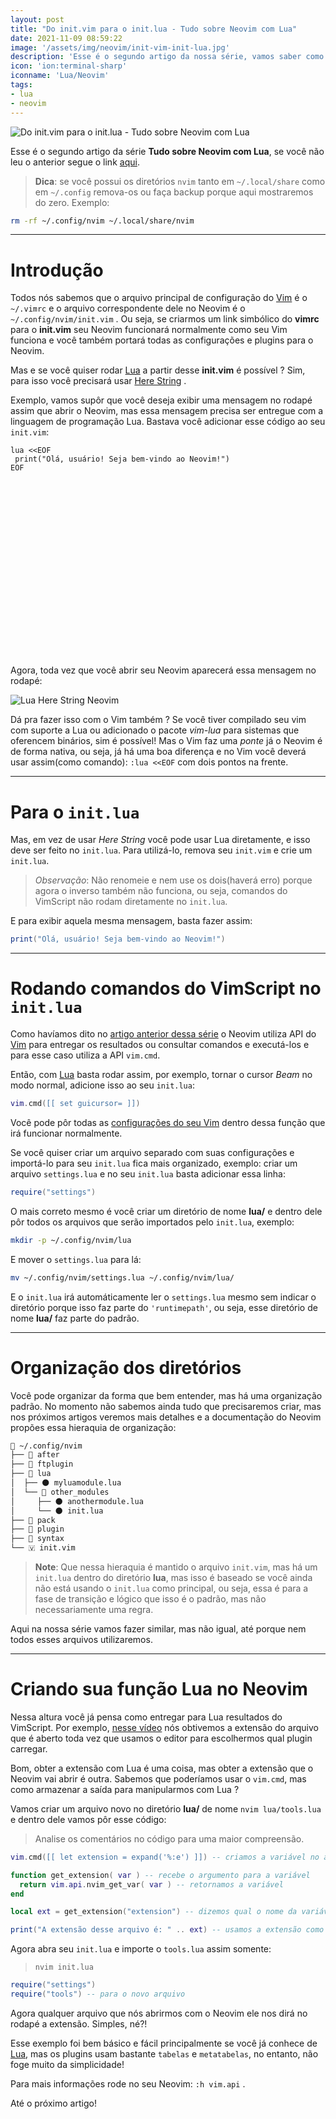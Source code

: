 ```yaml
---
layout: post
title: "Do init.vim para o init.lua - Tudo sobre Neovim com Lua"
date: 2021-11-09 08:59:22
image: '/assets/img/neovim/init-vim-init-lua.jpg'
description: 'Esse é o segundo artigo da nossa série, vamos saber como as coisas funcionam na migração!'
icon: 'ion:terminal-sharp'
iconname: 'Lua/Neovim'
tags:
- lua
- neovim
---
```


![Do init.vim para o init.lua - Tudo sobre Neovim com Lua](/assets/img/neovim/init-vim-init-lua.jpg)

Esse é o segundo artigo da série **Tudo sobre Neovim com Lua**, se você não leu o anterior segue o link [aqui](https://terminalroot.com.br/2021/11/tudo-sobre-neovim-com-lua-como-customizar-do-zero.html).

> **Dica**: se você possui os diretórios `nvim` tanto em `~/.local/share` como em `~/.config` remova-os ou faça backup porque aqui mostraremos do zero. Exemplo:
```sh
rm -rf ~/.config/nvim ~/.local/share/nvim
```

---

# Introdução
Todos nós sabemos que o arquivo principal de configuração do [Vim](https://terminalroot.com.br/vim) é o `~/.vimrc` e o arquivo correspondente dele no Neovim é o `~/.config/nvim/init.vim` . Ou seja, se criarmos um link simbólico do **vimrc** para o **init.vim** seu Neovim funcionará normalmente como seu Vim funciona e você também portará todas as configurações e plugins para o Neovim.

Mas e se você quiser rodar [Lua](https://terminalroot.com.br/lua) a partir desse **init.vim** é possível ? Sim, para isso você precisará usar [Here String](https://terminalroot.com.br/shell) .

Exemplo, vamos supôr que você deseja exibir uma mensagem no rodapé assim que abrir o Neovim, mas essa mensagem precisa ser entregue com a linguagem de programação Lua. Bastava você adicionar esse código ao seu `init.vim`:

```viml
lua <<EOF
 print("Olá, usuário! Seja bem-vindo ao Neovim!")
EOF
```

<!-- QUADRADO -->
<script async src="//pagead2.googlesyndication.com/pagead/js/adsbygoogle.js"></script>
<ins class="adsbygoogle"
style="display:inline-block;width:336px;height:280px"
data-ad-client="ca-pub-2838251107855362"
data-ad-slot="5351066970"></ins>
<script>
(adsbygoogle = window.adsbygoogle || []).push({});
</script>

Agora, toda vez que você abrir seu Neovim aparecerá essa mensagem no rodapé:

![Lua Here String Neovim](/assets/img/neovim/neovim-lua-here-string.png)

Dá pra fazer isso com o Vim também ? Se você tiver compilado seu vim com suporte a Lua ou adicionado o pacote *vim-lua* para sistemas que oferencem binários, sim é possível! Mas o Vim faz uma *ponte* já o Neovim é de forma nativa, ou seja, já há uma boa diferença e no Vim você deverá usar assim(como comando): `:lua <<EOF` com dois pontos na frente.

---

# Para o `init.lua`
Mas, em vez de usar *Here String* você pode usar Lua diretamente, e isso deve ser feito no `init.lua`. Para utilizá-lo, remova seu `init.vim` e crie um `init.lua`.
> *Observação*: Não renomeie e nem use os dois(haverá erro) porque agora o inverso também não funciona, ou seja, comandos do VimScript não rodam diretamente no `init.lua`.

E para exibir aquela mesma mensagem, basta fazer assim:
```lua
print("Olá, usuário! Seja bem-vindo ao Neovim!")
```

---

# Rodando comandos do VimScript no `init.lua`
Como havíamos dito no [artigo anterior dessa série]() o Neovim utiliza API do [Vim](https://terminalroot.com.br/vim) para entregar os resultados ou consultar comandos e executá-los e para esse caso utiliza a API `vim.cmd`.

Então, com [Lua](https://terminalroot.com.br/lua) basta rodar assim, por exemplo, tornar o cursor *Beam* no modo normal, adicione isso ao seu `init.lua`:

```lua
vim.cmd([[ set guicursor= ]])
```

Você pode pôr todas as [configurações do seu Vim](https://www.youtube.com/watch?v=XXGk3n1uzPg) dentro dessa função que irá funcionar normalmente.

Se você quiser criar um arquivo separado com suas configurações e importá-lo para seu `init.lua` fica mais organizado, exemplo: criar um arquivo `settings.lua` e no seu `init.lua` basta adicionar essa linha:

```lua
require("settings")
```

O mais correto mesmo é você criar um diretório de nome **lua/** e dentro dele pôr todos os arquivos que serão importados pelo `init.lua`, exemplo:

```sh
mkdir -p ~/.config/nvim/lua
```

E mover o `settings.lua` para lá:

```sh
mv ~/.config/nvim/settings.lua ~/.config/nvim/lua/
```

E o `init.lua` irá automáticamente ler o `settings.lua` mesmo sem indicar o diretório porque isso faz parte do `'runtimepath'`, ou seja, esse diretório de nome **lua/** faz parte do padrão.


<!-- RETANGULO LARGO 2 -->
<script async src="//pagead2.googlesyndication.com/pagead/js/adsbygoogle.js"></script>
<ins class="adsbygoogle"
style="display:block; text-align:center;"
data-ad-layout="in-article"
data-ad-format="fluid"
data-ad-client="ca-pub-2838251107855362"
data-ad-slot="8549252987"></ins>
<script>
(adsbygoogle = window.adsbygoogle || []).push({});
</script>

---

# Organização dos diretórios
Você pode organizar da forma que bem entender, mas há uma organização padrão. No momento não sabemos ainda tudo que precisaremos criar, mas nos próximos artigos veremos mais detalhes e a documentação do Neovim propões essa hieraquia de organização:

```sh
📂 ~/.config/nvim
├── 📁 after
├── 📁 ftplugin
├── 📂 lua
│  ├── 🌑 myluamodule.lua
│  └── 📂 other_modules
│     ├── 🌑 anothermodule.lua
│     └── 🌑 init.lua
├── 📁 pack
├── 📁 plugin
├── 📁 syntax
└── 🇻 init.vim
```
> **Note**: Que nessa hieraquia é mantido o arquivo `init.vim`, mas há um `init.lua` dentro do diretório **lua**, mas isso é baseado se você ainda não está usando o `init.lua` como principal, ou seja, essa é para a fase de transição e lógico que isso é o padrão, mas não necessariamente uma regra.

Aqui na nossa série vamos fazer similar, mas não igual, até porque nem todos esses arquivos utilizaremos.

---

# Criando sua função Lua no Neovim
Nessa altura você já pensa como entregar para Lua resultados do VimScript. Por exemplo, [nesse vídeo](https://www.youtube.com/watch?v=W8bFxnpJjF4) nós obtivemos a extensão do arquivo que é aberto toda vez que usamos o editor para escolhermos qual plugin carregar.

Bom, obter a extensão com Lua é uma coisa, mas obter a extensão que o Neovim vai abrir é outra. Sabemos que poderíamos usar o `vim.cmd`, mas como armazenar a saída para manipularmos com Lua ?

Vamos criar um arquivo novo no diretório **lua/**  de nome `nvim lua/tools.lua` e dentro dele vamos pôr esse código:
> Analise os comentários no código para uma maior compreensão.

```lua
vim.cmd([[ let extension = expand('%:e') ]]) -- criamos a variável no ambiente da API

function get_extension( var ) -- recebe o argumento para a variável
  return vim.api.nvim_get_var( var ) -- retornamos a variável
end

local ext = get_extension("extension") -- dizemos qual o nome da variável que queremos

print("A extensão desse arquivo é: " .. ext) -- usamos a extensão como quisermos
```

Agora abra seu `init.lua` e importe o `tools.lua` assim somente:
> `nvim init.lua`

```lua
require("settings")
require("tools") -- para o novo arquivo
```

Agora qualquer arquivo que nós abrirmos com o Neovim ele nos dirá no rodapé a extensão. Simples, né?!

Esse exemplo foi bem básico e fácil principalmente se você já conhece de [Lua](https://terminalroot.com.br/lua), mas os plugins usam bastante `tabelas` e `metatabelas`, no entanto, não foge muito da simplicidade!

Para mais informações rode no seu Neovim: `:h vim.api` .

Até o próximo artigo!

